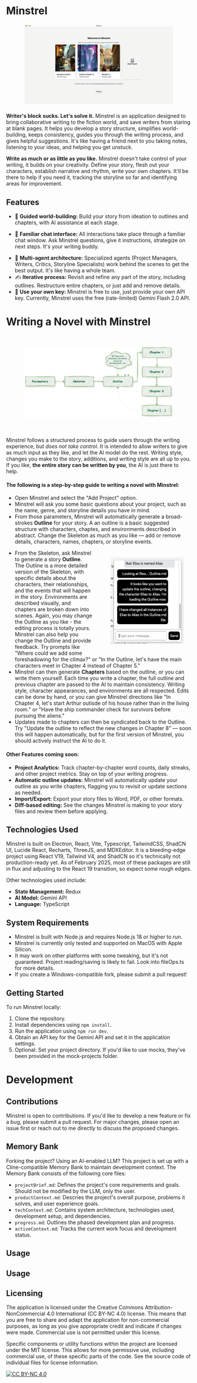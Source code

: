 # Minstrel

<div style="width: 80%; margin: auto; margin-top: 20px; margin-bottom: 20px;">
<img  src="./resources/screenshot.png">
</div>

**Writer's block sucks. Let's solve it.** Minstrel is an application designed to bring collaborative writing to the fiction world, and save writers from staring at blank pages. It helps you develop a story structure, simplifies world-building, keeps consistency, guides you through the writing process, and gives helpful suggestions. It's like having a friend next to you taking notes, listening to your ideas, and helping you get unstuck.

**Write as much or as little as you like.** Minstrel doesn't take control of your writing, it builds on your creativity. Define your story, flesh out your characters, establish narrative and rhythm, write your own chapters. It'll be there to help if you need it, tracking the storyline so far and identifying areas for improvement.

## Features

- 🤖 **Guided world-building:** Build your story from ideation to outlines and chapters, with AI assistance at each stage.

* 💬 **Familiar chat interface:** All interactions take place through a familiar chat window. Ask Minstrel questions, give it instructions, strategize on next steps. It's your writing buddy.

- 🤹 **Multi-agent architecture:** Specialized agents (Project Managers, Writers, Critics, Storyline Specialists) work behind the scenes to get the best output. It's like having a whole team.
- ✍️ **Iterative process:** Revisit and refine any part of the story, including outlines. Restructure entire chapters, or just add and remove details.
- 🔑 **Use your own key:** Minstrel is free to use, just provide your own API key. Currently, Minstrel uses the free (rate-limited) Gemini Flash 2.0 API.

# Writing a Novel with Minstrel

<div style="width: 80%; margin: auto; margin-top: 50px; margin-bottom: 50px;">
<img  src="./resources/process.png">
</div>

Minstrel follows a structured process to guide users through the writing experience, but _does not take control_. It is intended to allow writers to give as much input as they like, and let the AI model do the rest. Writing style, changes you make to the story, additions, and writing style are all up to you. If you like, **the entire story can be written by you**, the AI is just there to help.

#### The following is a step-by-step guide to writing a novel with Minstrel:

- Open Minstrel and select the "Add Project" option.
- Minstrel will ask you some basic questions about your project, such as the name, genre, and storyline details you have in mind.
- From those parameters, Minstrel will automatically generate a broad-strokes **Outline** for your story. A an outline is a basic suggested structure with characters, chaptes, and environments described in abstract. Change the Skeleton as much as you like — add or remove details, characters, names, chapters, or storyline events.

<div style="padding: 20px; padding-left:50px; float:right">
<img  margin="20" width="200" src="./resources/chat.png">
</div>

- From the Skeleton, ask Minstrel to generate a story **Outline**. The Outline is a more detailed version of the Skeleton, with specific details about the characters, their relationships, and the events that will happen in the story. Environments are described visually, and chapters are broken down into scenes. Again, you may change the Outline as you like - the editing process is totally yours. Minstrel can also help you change the Outline and provide feedback. Try prompts like "Where could we add some foreshadowing for the climax?" or "In the Outline, let's have the main characters meet in Chapter 4 instead of Chapter 5."
- Minstrel can then generate **Chapters** based on the outline, or you can write them yourself. Each time you write a chapter, the full outline and previous chapter are passed to the AI to maintain consistency. Writing style, character appearances, and environments are all respected. Edits can be done by hand, or you can give Minstrel directions like "In Chapter 4, let's start Arthur outisde of his house rather than in the living room." or "Have the ship commander check for survivors before pursuing the aliens."
- Updates made to chapters can then be syndicated back to the Outline. Try "Update the outline to reflect the new changes in Chapter 8" — soon this will happen automatically, but for the first version of Minstrel, you should actively instruct the AI to do it.


#### Other Features coming soon:

- **Project Analytics:** Track chapter-by-chapter word counts, daily streaks, and other project metrics. Stay on top of your writing progress.
- **Automatic outline updates:** Minstrel will automatically update your outline as you write chapters, flagging you to revisit or update sections as needed.
- **Import/Export:** Export your story files to Word, PDF, or other formats.
- **Diff-based editing:** See the changes Minstrel is making to your story files and review them before applying.

## Technologies Used

Minstrel is built on Electron, React, Vite, Typescript, TailwindCSS, ShadCN UI, Lucide React, Recharts, ThreeJS, and MDXEditor. It is a bleeding-edge project using React V19, Tailwind V4, and ShadCN so it's technically not production-ready yet. As of February 2025, most of these packages are still in flux and adjusting to the React 19 transition, so expect some rough edges.

Other technologies used include:

- **State Management:** Redux
- **AI Model:** Gemini API
- **Language:** TypeScript

## System Requirements

- Minstrel is built with Node.js and requires Node.js 18 or higher to run.
- Minstrel is currently only tested and supported on MacOS with Apple Silicon.
- It may work on other platforms with some tweaking, but it's not guaranteed. Project reading/saving is likely to fail. Look into fileOps.ts for more details.
- If you create a Windows-compatible fork, please submit a pull request!

## Getting Started

To run Minstrel locally:

1.  Clone the repository.
2.  Install dependencies using `npm install`.
3.  Run the application using `npm run dev`.
4.  Obtain an API key for the Gemini API and set it in the application settings.
5.  Optional: Set your project directory. If you'd like to use mocks, they've been provided in the mock-projects folder.

# Development

## Contributions

Minstrel is open to contributions. If you'd like to develop a new feature or fix a bug, please submit a pull request. For major changes, please open an issue first or reach out to me directly to discuss the proposed changes.

## Memory Bank

Forking the project? Using an AI-enabled LLM? This project is set up with a Cline-compatible Memory Bank to maintain development context. The Memory Bank consists of the following core files:

- `projectBrief.md`: Defines the project's core requirements and goals. Should not be modified by the LLM, only the user.
- `productContext.md`: Descries the project's overall purpose, problems it solves, and user experience goals.
- `techContext.md`: Contains system architecture, technologies used, development setup, and dependencies.
- `progress.md`: Outlines the phased development plan and progress.
- `activeContext.md`: Tracks the current work focus and development status.

## Usage


## Usage

## Licensing

The application is licensed under the Creative Commons Attribution-NonCommercial 4.0 International (CC BY-NC 4.0) license. This means that you are free to share and adapt the application for non-commercial purposes, as long as you give appropriate credit and indicate if changes were made. Commercial use is not permitted under this license.

Specific components or utility functions within the project are licensed under the MIT license. This allows for more permissive use, including commercial use, of these specific parts of the code. See the source code of individual files for license information.

[![CC BY-NC 4.0](https://licensebuttons.net/l/by-nc/4.0/88x31.png)](https://creativecommons.org/licenses/by-nc/4.0/)
